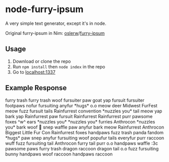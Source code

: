 # node-furry-ipsum
A very simple text generator, except it's in node.

Original furry-ipsum in Nim: [oslerw](https://github.com/oslerw)/[furry-ipsum](https://github.com/oslerw/furry-ipsum)

## Usage
1. Download or clone the repo
2. Run `npm install` then `node index` in the repo
3. Go to [localhost:1337](http://localhost:1337)

## Example Response
furry trash furry trash woof fursuiter paw goat yap fursuit fursuiter footpaws nofur fursuiting anyfur \*hugs* o.o meow deer Midwest FurFest meow fuzz fursuit tails Rainfurrest convention \*nuzzles you* tail meow yap bark yap Rainfurrest paw fursuit Rainfurrest Rainfurrest purr pawsome foxes ^w^ ears \*nuzzles you* \*nuzzles you* furries Anthrocon \*nuzzles you* bark woof 🐺 snep waffle paw anyfur bark meow Rainfurrest Anthrocon Biggest Little Fur Con Rainfurrest foxes handpaws fuzz trash panda fandom \*hugs* paw snep anyfur fursuiting woof popufur tails everyfur purr raccoon wuff fuzz fursuiting tail Anthrocon furry tail purr o.o handpaws waffle :3c pawsome paws furry trash dragon raccoon dragon tail o.o fuzz fursuiting bunny handpaws woof raccoon handpaws raccoon